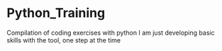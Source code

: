 # Python_Training
Compilation of coding exercises with python
I am just developing basic skills with the tool, one step at the time
